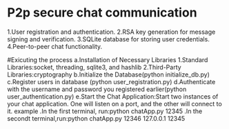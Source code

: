 # P2p secure chat communication

1.User registration and authentication.
2.RSA key generation for message signing and verification.
3.SQLite database for storing user credentials.
4.Peer-to-peer chat functionality.

#Exicuting the process
a.Installation of Necessary Libraries
  1.Standard Libraries:socket, threading, sqlite3, and hashlib
  2.Third-Party Libraries:cryptography
b.Initialize the Database(python initialize_db.py)
c.Register users in database (python user_registration.py)
d.Authenticate with the username and password you registered earlier(python user_authentication.py)
e.Start the Chat Application:Start two instances of your chat application. One will listen on a port, and the other will connect to it.
     example
    .In the first terminal, run:python chatApp.py 12345
    .In the secondt terminal,run:python chatApp.py 12346 127.0.0.1 12345

    
